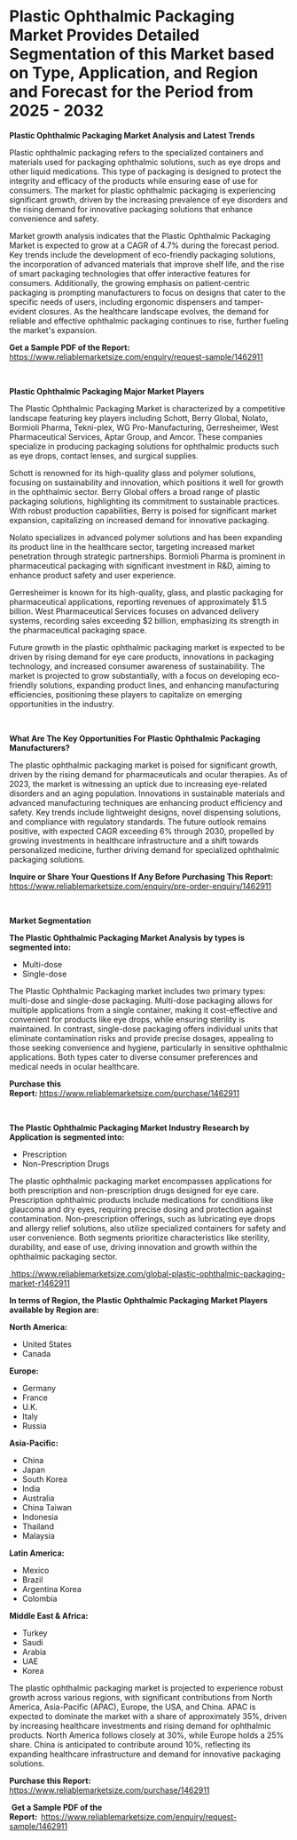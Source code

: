 <p><h1>Plastic Ophthalmic Packaging Market Provides Detailed Segmentation of this Market based on Type, Application, and Region and Forecast for the Period from 2025 - 2032</h1></p><p><strong>Plastic Ophthalmic Packaging Market Analysis and Latest Trends</strong></p>
<p><p>Plastic ophthalmic packaging refers to the specialized containers and materials used for packaging ophthalmic solutions, such as eye drops and other liquid medications. This type of packaging is designed to protect the integrity and efficacy of the products while ensuring ease of use for consumers. The market for plastic ophthalmic packaging is experiencing significant growth, driven by the increasing prevalence of eye disorders and the rising demand for innovative packaging solutions that enhance convenience and safety.</p><p>Market growth analysis indicates that the Plastic Ophthalmic Packaging Market is expected to grow at a CAGR of 4.7% during the forecast period. Key trends include the development of eco-friendly packaging solutions, the incorporation of advanced materials that improve shelf life, and the rise of smart packaging technologies that offer interactive features for consumers. Additionally, the growing emphasis on patient-centric packaging is prompting manufacturers to focus on designs that cater to the specific needs of users, including ergonomic dispensers and tamper-evident closures. As the healthcare landscape evolves, the demand for reliable and effective ophthalmic packaging continues to rise, further fueling the market's expansion.</p></p>
<p><strong>Get a Sample PDF of the Report:&nbsp;</strong> <a href="https://www.reliablemarketsize.com/enquiry/request-sample/1462911?utm_campaign=2461&utm_medium=2&utm_source=Github&utm_content=ia&utm_term=19042025&utm_id=plastic-ophthalmic-packaging">https://www.reliablemarketsize.com/enquiry/request-sample/1462911</a></p>
<p>&nbsp;</p>
<p><strong>Plastic Ophthalmic Packaging Major Market Players</strong></p>
<p><p>The Plastic Ophthalmic Packaging Market is characterized by a competitive landscape featuring key players including Schott, Berry Global, Nolato, Bormioli Pharma, Tekni-plex, WG Pro-Manufacturing, Gerresheimer, West Pharmaceutical Services, Aptar Group, and Amcor. These companies specialize in producing packaging solutions for ophthalmic products such as eye drops, contact lenses, and surgical supplies.</p><p>Schott is renowned for its high-quality glass and polymer solutions, focusing on sustainability and innovation, which positions it well for growth in the ophthalmic sector. Berry Global offers a broad range of plastic packaging solutions, highlighting its commitment to sustainable practices. With robust production capabilities, Berry is poised for significant market expansion, capitalizing on increased demand for innovative packaging.</p><p>Nolato specializes in advanced polymer solutions and has been expanding its product line in the healthcare sector, targeting increased market penetration through strategic partnerships. Bormioli Pharma is prominent in pharmaceutical packaging with significant investment in R&D, aiming to enhance product safety and user experience.</p><p>Gerresheimer is known for its high-quality, glass, and plastic packaging for pharmaceutical applications, reporting revenues of approximately $1.5 billion. West Pharmaceutical Services focuses on advanced delivery systems, recording sales exceeding $2 billion, emphasizing its strength in the pharmaceutical packaging space.</p><p>Future growth in the plastic ophthalmic packaging market is expected to be driven by rising demand for eye care products, innovations in packaging technology, and increased consumer awareness of sustainability. The market is projected to grow substantially, with a focus on developing eco-friendly solutions, expanding product lines, and enhancing manufacturing efficiencies, positioning these players to capitalize on emerging opportunities in the industry.</p></p>
<p>&nbsp;</p>
<p><strong>What Are The Key Opportunities For Plastic Ophthalmic Packaging Manufacturers?</strong></p>
<p><p>The plastic ophthalmic packaging market is poised for significant growth, driven by the rising demand for pharmaceuticals and ocular therapies. As of 2023, the market is witnessing an uptick due to increasing eye-related disorders and an aging population. Innovations in sustainable materials and advanced manufacturing techniques are enhancing product efficiency and safety. Key trends include lightweight designs, novel dispensing solutions, and compliance with regulatory standards. The future outlook remains positive, with expected CAGR exceeding 6% through 2030, propelled by growing investments in healthcare infrastructure and a shift towards personalized medicine, further driving demand for specialized ophthalmic packaging solutions.</p></p>
<p><strong>Inquire or Share Your Questions If Any Before Purchasing This Report:</strong> <a href="https://www.reliablemarketsize.com/enquiry/pre-order-enquiry/1462911?utm_campaign=2461&utm_medium=2&utm_source=Github&utm_content=ia&utm_term=19042025&utm_id=plastic-ophthalmic-packaging">https://www.reliablemarketsize.com/enquiry/pre-order-enquiry/1462911</a></p>
<p>&nbsp;</p>
<p><strong>Market Segmentation</strong></p>
<p><strong>The Plastic Ophthalmic Packaging Market Analysis by types is segmented into:</strong></p>
<p><ul><li>Multi-dose</li><li>Single-dose</li></ul></p>
<p><p>The Plastic Ophthalmic Packaging market includes two primary types: multi-dose and single-dose packaging. Multi-dose packaging allows for multiple applications from a single container, making it cost-effective and convenient for products like eye drops, while ensuring sterility is maintained. In contrast, single-dose packaging offers individual units that eliminate contamination risks and provide precise dosages, appealing to those seeking convenience and hygiene, particularly in sensitive ophthalmic applications. Both types cater to diverse consumer preferences and medical needs in ocular healthcare.</p></p>
<p><strong>Purchase this Report:&nbsp;</strong><a href="https://www.reliablemarketsize.com/purchase/1462911?utm_campaign=2461&utm_medium=2&utm_source=Github&utm_content=ia&utm_term=19042025&utm_id=plastic-ophthalmic-packaging">https://www.reliablemarketsize.com/purchase/1462911</a></p>
<p>&nbsp;</p>
<p><strong>The Plastic Ophthalmic Packaging Market Industry Research by Application is segmented into:</strong></p>
<p><ul><li>Prescription</li><li>Non-Prescription Drugs</li></ul></p>
<p><p>The plastic ophthalmic packaging market encompasses applications for both prescription and non-prescription drugs designed for eye care. Prescription ophthalmic products include medications for conditions like glaucoma and dry eyes, requiring precise dosing and protection against contamination. Non-prescription offerings, such as lubricating eye drops and allergy relief solutions, also utilize specialized containers for safety and user convenience. Both segments prioritize characteristics like sterility, durability, and ease of use, driving innovation and growth within the ophthalmic packaging sector.</p></p>
<p><a href="https://www.reliablemarketsize.com/global-plastic-ophthalmic-packaging-market-r1462911?utm_campaign=2461&utm_medium=2&utm_source=Github&utm_content=ia&utm_term=19042025&utm_id=plastic-ophthalmic-packaging">&nbsp;https://www.reliablemarketsize.com/global-plastic-ophthalmic-packaging-market-r1462911</a></p>
<p><strong>In terms of Region, the Plastic Ophthalmic Packaging Market Players available by Region are:</strong></p>
<p>
    <p> <strong> North America: </strong>
        <ul>
            <li>United States</li>
            <li>Canada</li>
        </ul>
        </p> 
    <p> <strong> Europe: </strong>
        <ul>
            <li>Germany</li>
            <li>France</li>
            <li>U.K.</li>
            <li>Italy</li>
            <li>Russia</li>
        </ul>
        </p> 
    <p> <strong> Asia-Pacific: </strong>
        <ul>
            <li>China</li>
            <li>Japan</li>
            <li>South Korea</li>
            <li>India</li>
            <li>Australia</li>
            <li>China Taiwan</li>
            <li>Indonesia</li>
            <li>Thailand</li>
            <li>Malaysia</li>
        </ul>
        </p> 
    <p> <strong> Latin America: </strong>
        <ul>
            <li>Mexico</li>
            <li>Brazil</li>
            <li>Argentina Korea</li>
            <li>Colombia</li>
        </ul>
        </p> 
    <p> <strong> Middle East & Africa: </strong>
        <ul>
            <li>Turkey</li>
            <li>Saudi</li>
            <li>Arabia</li>
            <li>UAE</li>
            <li>Korea</li>
        </ul>
    </p>
    </p>
<p><p>The plastic ophthalmic packaging market is projected to experience robust growth across various regions, with significant contributions from North America, Asia-Pacific (APAC), Europe, the USA, and China. APAC is expected to dominate the market with a share of approximately 35%, driven by increasing healthcare investments and rising demand for ophthalmic products. North America follows closely at 30%, while Europe holds a 25% share. China is anticipated to contribute around 10%, reflecting its expanding healthcare infrastructure and demand for innovative packaging solutions.</p></p>
<p><strong>Purchase this Report: </strong><a href="https://www.reliablemarketsize.com/purchase/1462911?utm_campaign=2461&utm_medium=2&utm_source=Github&utm_content=ia&utm_term=19042025&utm_id=plastic-ophthalmic-packaging">https://www.reliablemarketsize.com/purchase/1462911</a></p>
<p>&nbsp;<strong>Get a Sample PDF of the Report:&nbsp;&nbsp;</strong><a href="https://www.reliablemarketsize.com/enquiry/request-sample/1462911?utm_campaign=2461&utm_medium=2&utm_source=Github&utm_content=ia&utm_term=19042025&utm_id=plastic-ophthalmic-packaging">https://www.reliablemarketsize.com/enquiry/request-sample/1462911</a></p>
<p><strong></strong></p>
<p><p></p><p></p><p></p></p>